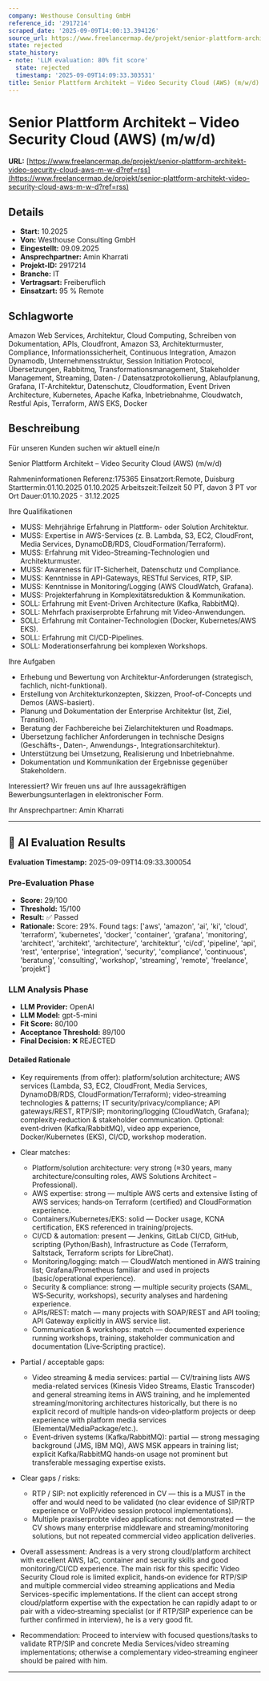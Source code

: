 ```yaml
---
company: Westhouse Consulting GmbH
reference_id: '2917214'
scraped_date: '2025-09-09T14:00:13.394126'
source_url: https://www.freelancermap.de/projekt/senior-plattform-architekt-video-security-cloud-aws-m-w-d?ref=rss
state: rejected
state_history:
- note: 'LLM evaluation: 80% fit score'
  state: rejected
  timestamp: '2025-09-09T14:09:33.303531'
title: Senior Plattform Architekt – Video Security Cloud (AWS) (m/w/d)
---
```



# Senior Plattform Architekt – Video Security Cloud (AWS) (m/w/d)
**URL:** [https://www.freelancermap.de/projekt/senior-plattform-architekt-video-security-cloud-aws-m-w-d?ref=rss](https://www.freelancermap.de/projekt/senior-plattform-architekt-video-security-cloud-aws-m-w-d?ref=rss)
## Details
- **Start:** 10.2025
- **Von:** Westhouse Consulting GmbH
- **Eingestellt:** 09.09.2025
- **Ansprechpartner:** Amin Kharrati
- **Projekt-ID:** 2917214
- **Branche:** IT
- **Vertragsart:** Freiberuflich
- **Einsatzart:** 95
                                                % Remote

## Schlagworte
Amazon Web Services, Architektur, Cloud Computing, Schreiben von Dokumentation, APIs, Cloudfront, Amazon S3, Architekturmuster, Compliance, Informationssicherheit, Continuous Integration, Amazon Dynamodb, Unternehmensstruktur, Session Initiation Protocol, Übersetzungen, Rabbitmq, Transformationsmanagement, Stakeholder Management, Streaming, Daten- / Datensatzprotokollierung, Ablaufplanung, Grafana, IT-Architektur, Datenschutz, Cloudformation, Event Driven Architecture, Kubernetes, Apache Kafka, Inbetriebnahme, Cloudwatch, Restful Apis, Terraform, AWS EKS, Docker

## Beschreibung
Für unseren Kunden suchen wir aktuell eine/n

Senior Plattform Architekt – Video Security Cloud (AWS) (m/w/d)

Rahmeninformationen
Referenz:175365
Einsatzort:Remote, Duisburg
Starttermin:01.10.2025 01.10.2025
Arbeitszeit:Teilzeit 50 PT, davon 3 PT vor Ort
Dauer:01.10.2025 - 31.12.2025

Ihre Qualifikationen
- MUSS: Mehrjährige Erfahrung in Plattform- oder Solution Architektur.
- MUSS: Expertise in AWS-Services (z. B. Lambda, S3, EC2, CloudFront, Media Services, DynamoDB/RDS, CloudFormation/Terraform).
- MUSS: Erfahrung mit Video-Streaming-Technologien und Architekturmuster.
- MUSS: Awareness für IT-Sicherheit, Datenschutz und Compliance.
- MUSS: Kenntnisse in API-Gateways, RESTful Services, RTP, SIP.
- MUSS: Kenntnisse in Monitoring/Logging (AWS CloudWatch, Grafana).
- MUSS: Projekterfahrung in Komplexitätsreduktion & Kommunikation.
- SOLL: Erfahrung mit Event-Driven Architecture (Kafka, RabbitMQ).
- SOLL: Mehrfach praxiserprobte Erfahrung mit Video-Anwendungen.
- SOLL: Erfahrung mit Container-Technologien (Docker, Kubernetes/AWS EKS).
- SOLL: Erfahrung mit CI/CD-Pipelines.
- SOLL: Moderationserfahrung bei komplexen Workshops.

Ihre Aufgaben
- Erhebung und Bewertung von Architektur-Anforderungen (strategisch, fachlich, nicht-funktional).
- Erstellung von Architekturkonzepten, Skizzen, Proof-of-Concepts und Demos (AWS-basiert).
- Planung und Dokumentation der Enterprise Architektur (Ist, Ziel, Transition).
- Beratung der Fachbereiche bei Zielarchitekturen und Roadmaps.
- Übersetzung fachlicher Anforderungen in technische Designs (Geschäfts-, Daten-, Anwendungs-, Integrationsarchitektur).
- Unterstützung bei Umsetzung, Realisierung und Inbetriebnahme.
- Dokumentation und Kommunikation der Ergebnisse gegenüber Stakeholdern.

Interessiert?
Wir freuen uns auf Ihre aussagekräftigen Bewerbungsunterlagen in elektronischer Form.

Ihr Ansprechpartner:
Amin Kharrati

---

## 🤖 AI Evaluation Results

**Evaluation Timestamp:** 2025-09-09T14:09:33.300054

### Pre-Evaluation Phase
- **Score:** 29/100
- **Threshold:** 15/100
- **Result:** ✅ Passed
- **Rationale:** Score: 29%. Found tags: ['aws', 'amazon', 'ai', 'ki', 'cloud', 'terraform', 'kubernetes', 'docker', 'container', 'grafana', 'monitoring', 'architect', 'architekt', 'architecture', 'architektur', 'ci/cd', 'pipeline', 'api', 'rest', 'enterprise', 'integration', 'security', 'compliance', 'continuous', 'beratung', 'consulting', 'workshop', 'streaming', 'remote', 'freelance', 'projekt']

### LLM Analysis Phase
- **LLM Provider:** OpenAI
- **LLM Model:** gpt-5-mini
- **Fit Score:** 80/100
- **Acceptance Threshold:** 89/100
- **Final Decision:** ❌ REJECTED

#### Detailed Rationale
- Key requirements (from offer): platform/solution architecture; AWS services (Lambda, S3, EC2, CloudFront, Media Services, DynamoDB/RDS, CloudFormation/Terraform); video‑streaming technologies & patterns; IT security/privacy/compliance; API gateways/REST, RTP/SIP; monitoring/logging (CloudWatch, Grafana); complexity‑reduction & stakeholder communication. Optional: event‑driven (Kafka/RabbitMQ), video app experience, Docker/Kubernetes (EKS), CI/CD, workshop moderation.

- Clear matches:
  - Platform/solution architecture: very strong (≈30 years, many architecture/consulting roles, AWS Solutions Architect – Professional).
  - AWS expertise: strong — multiple AWS certs and extensive listing of AWS services; hands‑on Terraform (certified) and CloudFormation experience.
  - Containers/Kubernetes/EKS: solid — Docker usage, KCNA certification, EKS referenced in training/projects.
  - CI/CD & automation: present — Jenkins, GitLab CI/CD, GitHub, scripting (Python/Bash), Infrastructure as Code (Terraform, Saltstack, Terraform scripts for LibreChat).
  - Monitoring/logging: match — CloudWatch mentioned in AWS training list; Grafana/Prometheus familiar and used in projects (basic/operational experience).
  - Security & compliance: strong — multiple security projects (SAML, WS‑Security, workshops), security analyses and hardening experience.
  - APIs/REST: match — many projects with SOAP/REST and API tooling; API Gateway explicitly in AWS service list.
  - Communication & workshops: match — documented experience running workshops, training, stakeholder communication and documentation (Live‑Scripting practice).

- Partial / acceptable gaps:
  - Video streaming & media services: partial — CV/training lists AWS media-related services (Kinesis Video Streams, Elastic Transcoder) and general streaming items in AWS training, and he implemented streaming/monitoring architectures historically, but there is no explicit record of multiple hands‑on video‑platform projects or deep experience with platform media services (Elemental/MediaPackage/etc.).
  - Event‑driven systems (Kafka/RabbitMQ): partial — strong messaging background (JMS, IBM MQ), AWS MSK appears in training list; explicit Kafka/RabbitMQ hands‑on usage not prominent but transferable messaging expertise exists.

- Clear gaps / risks:
  - RTP / SIP: not explicitly referenced in CV — this is a MUST in the offer and would need to be validated (no clear evidence of SIP/RTP experience or VoIP/video session protocol implementations).
  - Multiple praxiserprobte video applications: not demonstrated — the CV shows many enterprise middleware and streaming/monitoring solutions, but not repeated commercial video application deliveries.

- Overall assessment: Andreas is a very strong cloud/platform architect with excellent AWS, IaC, container and security skills and good monitoring/CI/CD experience. The main risk for this specific Video Security Cloud role is limited explicit, hands‑on evidence for RTP/SIP and multiple commercial video streaming applications and Media Services-specific implementations. If the client can accept strong cloud/platform expertise with the expectation he can rapidly adapt to or pair with a video‑streaming specialist (or if RTP/SIP experience can be further confirmed in interview), he is a very good fit.

- Recommendation: Proceed to interview with focused questions/tasks to validate RTP/SIP and concrete Media Services/video streaming implementations; otherwise a complementary video‑streaming engineer should be paired with him.

---
